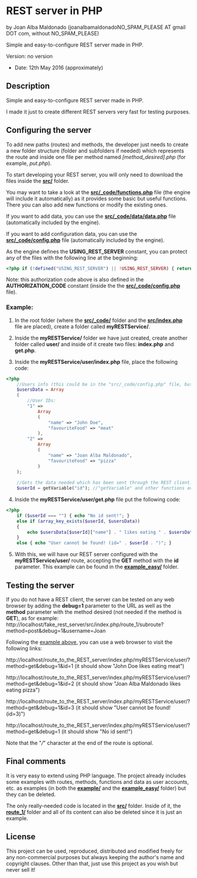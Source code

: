 REST server in PHP 
=================== 
by Joan Alba Maldonado (joanalbamaldonadoNO_SPAM_PLEASE AT gmail DOT com, without NO_SPAM_PLEASE)

Simple and easy-to-configure REST server made in PHP.

Version: no version 
- Date: 12th May 2016 (approximately)


## Description

Simple and easy-to-configure REST server made in PHP.

I made it just to create different REST servers very fast for testing purposes.


## Configuring the server

To add new paths (routes) and methods, the developer just needs to create a new folder structure (folder and subfolders if needed) which represents the route and inside one file per method named _[method_desired].php_ (for example, _put.php_).

To start developing your REST server, you will only need to download the files inside the **[src/](src/)** folder.

You may want to take a look at the **[src/_code/functions.php](src/_code/functions.php)** file (the engine will include it automatically) as it provides some basic but useful functions. There you can also add new functions or modify the existing ones.

If you want to add data, you can use the **[src/_code/data/data.php](src/_code/data/data.php)** file (automatically included by the engine).

If you want to add configuration data, you can use the **[src/_code/config.php](src/_code/config.php)** file (automatically included by the engine).

As the engine defines the **USING_REST_SERVER** constant, you can protect any of the files with the following line at the beginning:
```php
<?php if (!defined("USING_REST_SERVER") || !USING_REST_SERVER) { return; } ?>
```

Note: this authorization code above is also defined in the **AUTHORIZATION_CODE** constant (inside the the **[src/_code/config.php](src/_code/config.php)** file).


<a name="example"></a>
### Example:

1) In the root folder (where the **[src/_code/](src/_code/)** folder and the **[src/index.php](src/index.php)** file are placed), create a folder called **myRESTService/**.

2) Inside the **myRESTService/** folder we have just created, create another folder called **user/** and inside of it create two files: **index.php** and **get.php**.

3) Inside the **myRESTService/user/index.php** file, place the following code:
```php
<?php
	//Users info (this could be in the "src/_code/config.php" file, but it is just an example):
	$usersData = Array
	(
		//User IDs:
		"1" =>
			Array
			(
				"name" => "John Doe",
				"favouriteFood" => "meat"
			),
		"2" =>
			Array
			(
				"name" => "Joan Alba Maldonado",
				"favouriteFood" => "pizza"
			)
	);
	
	//Gets the data needed which has been sent through the REST client:
	$userId = getVariable("id"); //"getVariable" and other functions available in the "src/_code/functions.php" file.
```

4) Inside the **myRESTService/user/get.php** file put the following code:
```php
<?php
	if ($userId === "") { echo "No id sent!"; }
	else if (array_key_exists($userId, $usersData))
	{
		echo $usersData[$userId]["name"] . " likes eating " . $usersData[$userId]["favouriteFood"];
	}
	else { echo "User cannot be found! (id=" . $userId . ")"; }
```

5) With this, we will have our REST server configured with the **myRESTService/user/** route, accepting the **GET** method with the **id** parameter. This example can be found in the **[example_easy/](example_easy/)** folder.


## Testing the server

If you do not have a REST client, the server can be tested on any web browser by adding the **debug=1** parameter to the URL as well as the **method** parameter with the method desired (not needed if the method is **GET**), as for example: http://localhost/fake_rest_server/src/index.php/route_1/subroute?method=post&debug=1&username=Joan

Following the [example above](#example), you can use a web browser to visit the following links:

http://localhost/route_to_the_REST_server/index.php/myRESTService/user/?method=get&debug=1&id=1 (it should show "John Doe likes eating meat")

http://localhost/route_to_the_REST_server/index.php/myRESTService/user/?method=get&debug=1&id=2 (it should show "Joan Alba Maldonado likes eating pizza")

http://localhost/route_to_the_REST_server/index.php/myRESTService/user/?method=get&debug=1&id=3 (it should show "User cannot be found! (id=3)")

http://localhost/route_to_the_REST_server/index.php/myRESTService/user/?method=get&debug=1 (it should show "No id sent!")

Note that the "_/_" character at the end of the route is optional.


## Final comments

It is very easy to extend using PHP language. The project already includes some examples with routes, methods, functions and data as user accounts, etc. as examples (in both the **[example/](example/)** and the **[example_easy/](example_easy/)** folder) but they can be deleted.

The only really-needed code is located in the **[src/](src/)** folder. Inside of it, the **[route_1/](src/route_1/)** folder and all of its content can also be deleted since it is just an example.


## License
This project can be used, reproduced, distributed and modified freely for any non-commercial purposes but always keeping the author's name and copyright clauses. Other than that, just use this project as you wish but never sell it!